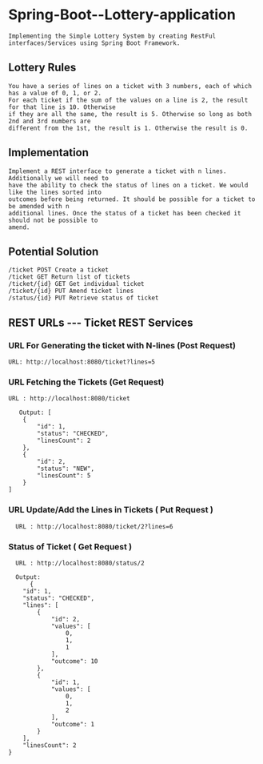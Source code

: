 # Spring-Boot--Lottery-application
  
    Implementing the Simple Lottery System by creating RestFul interfaces/Services using Spring Boot Framework.
  
## Lottery Rules

    You have a series of lines on a ticket with 3 numbers, each of which has a value of 0, 1, or 2.
    For each ticket if the sum of the values on a line is 2, the result for that line is 10. Otherwise
    if they are all the same, the result is 5. Otherwise so long as both 2nd and 3rd numbers are
    different from the 1st, the result is 1. Otherwise the result is 0.
    
## Implementation

    Implement a REST interface to generate a ticket with n lines. Additionally we will need to
    have the ability to check the status of lines on a ticket. We would like the lines sorted into
    outcomes before being returned. It should be possible for a ticket to be amended with n
    additional lines. Once the status of a ticket has been checked it should not be possible to
    amend.
    
## Potential Solution

    /ticket POST Create a ticket
    /ticket GET Return list of tickets
    /ticket/{id} GET Get individual ticket
    /ticket/{id} PUT Amend ticket lines
    /status/{id} PUT Retrieve status of ticket


## REST URLs --- Ticket REST Services

### URL For Generating the ticket with N-lines (Post Request) 

    URL: http://localhost:8080/ticket?lines=5

### URL Fetching the Tickets (Get Request)

    URL : http://localhost:8080/ticket
   
       Output: [
        {
            "id": 1,
            "status": "CHECKED",
            "linesCount": 2
        },
        {
            "id": 2,
            "status": "NEW",
            "linesCount": 5
        }
    ]
   ### URL Update/Add the Lines in Tickets ( Put Request )
   
      URL : http://localhost:8080/ticket/2?lines=6
      
  ### Status of Ticket ( Get Request )
  
      URL : http://localhost:8080/status/2
   
      Output:
          {
        "id": 1,
        "status": "CHECKED",
        "lines": [
            {
                "id": 2,
                "values": [
                    0,
                    1,
                    1
                ],
                "outcome": 10
            },
            {
                "id": 1,
                "values": [
                    0,
                    1,
                    2
                ],
                "outcome": 1
            }
        ],
        "linesCount": 2
    }
